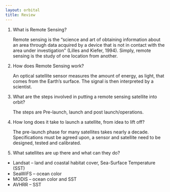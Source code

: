 ```yaml
---
layout: orbital
title: Review
---
```


1. What is Remote Sensing?

   Remote sensing is the “science and art of obtaining information about an area through data acquired by a device that is not in contact with the area under investigation" (Lilles and Kiefer, 1994). Simply, remote sensing is the study of one location from another.

2. How does Remote Sensing work?

   An optical satellite sensor measures the amount of energy, as light, that comes from the Earth’s surface. The signal is then interpreted by a scientist.

3. What are the steps involved in putting a remote sensing satellite into orbit?

   The steps are Pre-launch, launch and post launch/operations.

4. How long does it take to launch a satellite, from idea to lift off?

   The pre-launch phase for many satellites takes nearly a decade. Specifications must be agreed upon, a sensor and satellite need to be designed, tested and calibrated.

5. What satellites are up there and what can they do?

* Landsat – land and coastal habitat cover, Sea-Surface Temperature (SST)
* SeaWiFS – ocean color
* MODIS – ocean color and SST
* AVHRR – SST
